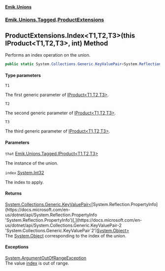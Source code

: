 #### [Emik.Unions](index.md 'index')
### [Emik.Unions.Tagged](Emik.Unions.Tagged.md 'Emik.Unions.Tagged').[ProductExtensions](ProductExtensions.md 'Emik.Unions.Tagged.ProductExtensions')

## ProductExtensions.Index<T1,T2,T3>(this IProduct<T1,T2,T3>, int) Method

Performs an index operation on the union.

```csharp
public static System.Collections.Generic.KeyValuePair<System.Reflection.PropertyInfo,object?> Index<T1,T2,T3>(this Emik.Unions.Tagged.IProduct<T1,T2,T3> that, int index);
```
#### Type parameters

<a name='Emik.Unions.Tagged.ProductExtensions.Index_T1,T2,T3_(thisEmik.Unions.Tagged.IProduct_T1,T2,T3_,int).T1'></a>

`T1`

The first generic parameter of [IProduct&lt;T1,T2,T3&gt;](IProduct{T1,T2,T3}.md 'Emik.Unions.Tagged.IProduct<T1,T2,T3>').

<a name='Emik.Unions.Tagged.ProductExtensions.Index_T1,T2,T3_(thisEmik.Unions.Tagged.IProduct_T1,T2,T3_,int).T2'></a>

`T2`

The second generic parameter of [IProduct&lt;T1,T2,T3&gt;](IProduct{T1,T2,T3}.md 'Emik.Unions.Tagged.IProduct<T1,T2,T3>').

<a name='Emik.Unions.Tagged.ProductExtensions.Index_T1,T2,T3_(thisEmik.Unions.Tagged.IProduct_T1,T2,T3_,int).T3'></a>

`T3`

The third generic parameter of [IProduct&lt;T1,T2,T3&gt;](IProduct{T1,T2,T3}.md 'Emik.Unions.Tagged.IProduct<T1,T2,T3>').
#### Parameters

<a name='Emik.Unions.Tagged.ProductExtensions.Index_T1,T2,T3_(thisEmik.Unions.Tagged.IProduct_T1,T2,T3_,int).that'></a>

`that` [Emik.Unions.Tagged.IProduct&lt;](IProduct{T1,T2,T3}.md 'Emik.Unions.Tagged.IProduct<T1,T2,T3>')[T1](ProductExtensions.Index{T1,T2,T3}(IProduct{T1,T2,T3},int).md#Emik.Unions.Tagged.ProductExtensions.Index_T1,T2,T3_(thisEmik.Unions.Tagged.IProduct_T1,T2,T3_,int).T1 'Emik.Unions.Tagged.ProductExtensions.Index<T1,T2,T3>(this Emik.Unions.Tagged.IProduct<T1,T2,T3>, int).T1')[,](IProduct{T1,T2,T3}.md 'Emik.Unions.Tagged.IProduct<T1,T2,T3>')[T2](ProductExtensions.Index{T1,T2,T3}(IProduct{T1,T2,T3},int).md#Emik.Unions.Tagged.ProductExtensions.Index_T1,T2,T3_(thisEmik.Unions.Tagged.IProduct_T1,T2,T3_,int).T2 'Emik.Unions.Tagged.ProductExtensions.Index<T1,T2,T3>(this Emik.Unions.Tagged.IProduct<T1,T2,T3>, int).T2')[,](IProduct{T1,T2,T3}.md 'Emik.Unions.Tagged.IProduct<T1,T2,T3>')[T3](ProductExtensions.Index{T1,T2,T3}(IProduct{T1,T2,T3},int).md#Emik.Unions.Tagged.ProductExtensions.Index_T1,T2,T3_(thisEmik.Unions.Tagged.IProduct_T1,T2,T3_,int).T3 'Emik.Unions.Tagged.ProductExtensions.Index<T1,T2,T3>(this Emik.Unions.Tagged.IProduct<T1,T2,T3>, int).T3')[&gt;](IProduct{T1,T2,T3}.md 'Emik.Unions.Tagged.IProduct<T1,T2,T3>')

The instance of the union.

<a name='Emik.Unions.Tagged.ProductExtensions.Index_T1,T2,T3_(thisEmik.Unions.Tagged.IProduct_T1,T2,T3_,int).index'></a>

`index` [System.Int32](https://docs.microsoft.com/en-us/dotnet/api/System.Int32 'System.Int32')

The index to apply.

#### Returns
[System.Collections.Generic.KeyValuePair&lt;](https://docs.microsoft.com/en-us/dotnet/api/System.Collections.Generic.KeyValuePair-2 'System.Collections.Generic.KeyValuePair`2')[System.Reflection.PropertyInfo](https://docs.microsoft.com/en-us/dotnet/api/System.Reflection.PropertyInfo 'System.Reflection.PropertyInfo')[,](https://docs.microsoft.com/en-us/dotnet/api/System.Collections.Generic.KeyValuePair-2 'System.Collections.Generic.KeyValuePair`2')[System.Object](https://docs.microsoft.com/en-us/dotnet/api/System.Object 'System.Object')[&gt;](https://docs.microsoft.com/en-us/dotnet/api/System.Collections.Generic.KeyValuePair-2 'System.Collections.Generic.KeyValuePair`2')  
The [System.Object](https://docs.microsoft.com/en-us/dotnet/api/System.Object 'System.Object') corresponding to the index of the union.

#### Exceptions

[System.ArgumentOutOfRangeException](https://docs.microsoft.com/en-us/dotnet/api/System.ArgumentOutOfRangeException 'System.ArgumentOutOfRangeException')  
The value [index](ProductExtensions.Index{T1,T2,T3}(IProduct{T1,T2,T3},int).md#Emik.Unions.Tagged.ProductExtensions.Index_T1,T2,T3_(thisEmik.Unions.Tagged.IProduct_T1,T2,T3_,int).index 'Emik.Unions.Tagged.ProductExtensions.Index<T1,T2,T3>(this Emik.Unions.Tagged.IProduct<T1,T2,T3>, int).index') is out of range.